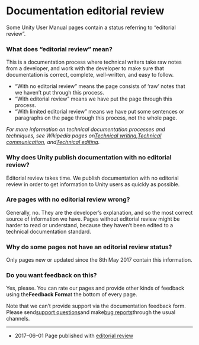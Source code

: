 # Documentation editorial review

Some Unity User Manual pages contain a status referring to “editorial review”.

### What does “editorial review” mean?

This is a documentation process where technical writers take raw notes from a developer, and work with the developer to make sure that documentation is correct, complete, well-written, and easy to follow.

* “With no editorial review” means the page consists of ‘raw’ notes that we haven’t put through this process.
* “With editorial review” means we have put the page through this process.
* “With limited editorial review” means we have put some sentences or paragraphs on the page through this process, not the whole page.

_For more information on technical documentation processes and techniques, see Wikipedia pages on_[_Technical writing_](https://en.wikipedia.org/wiki/Technical_writing)_,_[_Technical communication_](https://en.wikipedia.org/wiki/Technical_communication)_, and_[_Technical editing_](https://en.wikipedia.org/wiki/Editing)_._

### Why does Unity publish documentation with no editorial review?

Editorial review takes time. We publish documentation with no editorial review in order to get information to Unity users as quickly as possible.

### Are pages with no editorial review wrong?

Generally, no. They are the developer’s explanation, and so the most correct source of information we have. Pages without editorial review might be harder to read or understand, because they haven’t been edited to a technical documentation standard.

### Why do some pages not have an editorial review status?

Only pages new or updated since the 8th May 2017 contain this information.

### Do you want feedback on this?

Yes, please. You can rate our pages and provide other kinds of feedback using the**Feedback Form**at the bottom of every page.

Note that we can’t provide support via the documentation feedback form. Please send[support questions](https://support.unity3d.com/hc/en-us/requests/new)and make[bug reports](https://support.unity3d.com/hc/en-us/articles/206336985-How-do-I-submit-a-bug-report-)through the usual channels.

---

* 2017–06–01 Page published with
  [editorial review](https://docs.unity3d.com/2019.2/Documentation/Manual/DocumentationEditorialReview.html)



